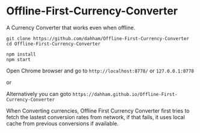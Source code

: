 # Offline-First-Currency-Converter
A Currency Converter that works even when offline.

```
git clone https://github.com/dahham/Offline-First-Currency-Converter
cd Offline-First-Currency-Converter

npm install
npm start
```

Open Chrome browser and go to `http://localhost:8778/` or `127.0.0.1:8778`

or

Alternatively you can goto `https://dahham.github.io/Offline-First-Currency-Converter`

When Converting currencies, Offline First Currency Converter first tries to fetch the lastest conversion rates 
from network, if that fails, it uses local cache from previous conversions if available.
